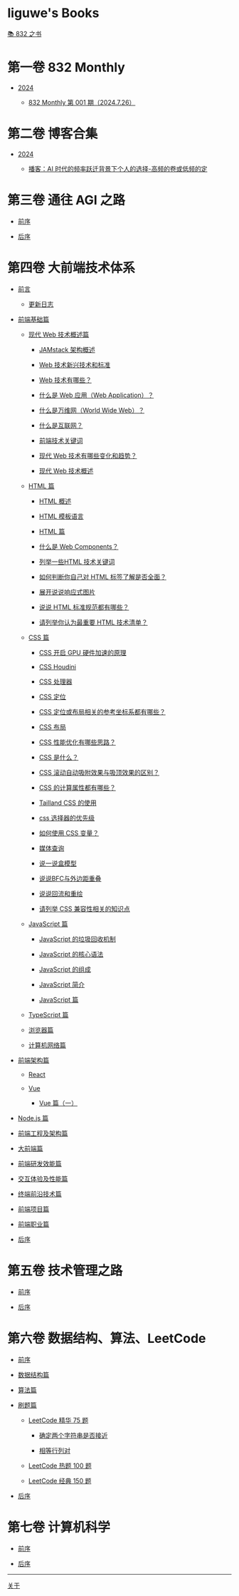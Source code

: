 # liguwe's Books

[📚 832 之书](post/8662e1ce-a25e-54f1-aece-1e4b0ef95f05.md)


# 第一卷 832 Monthly


  - [2024](post/3d60a6b2-3a4e-54c8-a9cb-4cdefae8e84b.md)


    - [832 Monthly 第 001 期（2024.7.26）](post/8fd7ad03-4bde-5a56-be83-62987f343687.md)

# 第二卷 博客合集


  - [2024](post/ef3a3c5a-2691-5232-b8ce-2f3766315281.md)


    - [播客：AI 时代的频率跃迁背景下个人的选择-高频的卷或低频的定](post/c4122c98-162d-5470-b4ba-9b157dea5000.md)

# 第三卷 通往 AGI 之路


  - [前序](post/b4aad0c8-e880-5045-8d68-ca9b7cef4672.md)

  - [后序](post/ba913f2d-99b7-5522-b030-2caf938e67ef.md)

# 第四卷 大前端技术体系


  - [前言](post/179c256c-8995-5920-bd91-354ca9525ba9.md)


    - [更新日志](post/cbbd6714-90d8-5fdd-b1d9-752f7703954b.md)

  - [前端基础篇](post/a5e5bfd4-aad5-516a-ad20-37b28a4130a5.md)


    - [现代 Web 技术概述篇](post/679808e4-a3f4-5946-b5e0-628526b96e80.md)


      - [JAMstack 架构概述](post/bf9d6637-f383-54e8-be49-6f4c1693f2ca.md)

      - [Web 技术新兴技术和标准](post/009e8dcb-769b-5ac4-a8ea-c4e753cf9100.md)

      - [Web 技术有哪些？](post/69ec52e4-d0d7-5368-bf90-36cee232421d.md)

      - [什么是 Web 应用（Web Application）？](post/354a8979-3b17-5390-9913-9d16653f6c72.md)

      - [什么是万维网（World Wide Web）？](post/f016526f-a9b4-5d12-aaed-bd75dc907d9e.md)

      - [什么是互联网？](post/ef7de748-a0ce-5966-b213-329e33d4a31c.md)

      - [前端技术关键词](post/b2eda488-9981-59a5-8458-eff5d15ed64f.md)

      - [现代 Web 技术有哪些变化和趋势？](post/2dacd803-f201-58b7-b2a8-4c6d14dc9f9a.md)

      - [现代 Web 技术概述](post/e5ca3e53-adb6-5ebf-9422-93c4aad3a96e.md)

    - [HTML 篇](post/d59b94d5-8cf0-5b26-bada-e0d1dd01703f.md)


      - [HTML 概述](post/5e26f455-db82-5500-a6a5-132904ae7b95.md)

      - [HTML 模板语言](post/1db74294-ed13-5bc5-886d-37e6c490333b.md)

      - [HTML 篇](post/daa0da12-8db8-55a1-9758-825b2d328309.md)

      - [什么是 Web Components？](post/ea000c2e-9a7b-5752-8c14-43755c8ea93e.md)

      - [列举一些HTML 技术关键词](post/50b74831-78e0-5f08-9182-5dd8ef9167e3.md)

      - [如何判断你自己对 HTML 标签了解是否全面？](post/ae0db591-7667-5190-be49-22d9953a5012.md)

      - [展开说说响应式图片](post/596f3559-5bb1-5833-9721-099e47d0c95a.md)

      - [说说 HTML 标准规范都有哪些？](post/9c666db4-8cc9-5e83-852f-eae2e4048160.md)

      - [请列举你认为最重要 HTML 技术清单？](post/af968b8a-1555-5e85-84e2-943ee137b06d.md)

    - [CSS 篇](post/54e3516b-4087-57f6-8d2f-2fa8de15db15.md)


      - [CSS  开启 GPU 硬件加速的原理](post/4191fef0-f302-5d63-b841-8db9227c9578.md)

      - [CSS Houdini](post/f7ae07e4-6858-5ea9-bec9-08c212c479c3.md)

      - [CSS 处理器](post/413a98f2-8051-5710-82de-43d0c43dcd57.md)

      - [CSS 定位](post/171b1097-d982-5a31-9a0b-e93a968a9a0f.md)

      - [CSS 定位或布局相关的参考坐标系都有哪些？](post/9620482a-7567-534a-832c-fbbfa02110f8.md)

      - [CSS 布局](post/76a9c1b1-4833-551c-ab05-459a50abd8c8.md)

      - [CSS 性能优化有哪些思路？](post/d219a83e-8a12-50f5-bd8d-f65300b00d64.md)

      - [CSS 是什么？](post/14b33967-8922-55fa-984d-533bdd18794e.md)

      - [CSS 滚动自动吸附效果与吸顶效果的区别？](post/e36e272e-7968-5768-a7de-f164ac50190c.md)

      - [CSS 的计算属性都有哪些？](post/4582625b-d738-5c4f-8368-4d9077a76dc0.md)

      - [Tailland CSS 的使用](post/fc433cff-e82d-5e8b-a5c8-c79bff56c3a3.md)

      - [css 选择器的优先级](post/dd808c96-df67-5827-bb29-81f628134558.md)

      - [如何使用 CSS 变量？](post/6bae1b79-1024-5d7f-8223-af266ffe0333.md)

      - [媒体查询](post/031ac4b4-ea19-56e3-816a-3f7c674293c6.md)

      - [说一说盒模型](post/cee4ed35-8b2c-53ee-be11-da54f2b8afa3.md)

      - [说说BFC与外边距重叠](post/bc8eeddd-8083-5342-b457-1bd1e2931b24.md)

      - [说说回流和重绘](post/b2ce585a-2f0c-5568-8df9-ebedeb943716.md)

      - [请列举 CSS 兼容性相关的知识点](post/03d12d78-3af8-5f51-af73-33bdf71dc87a.md)

    - [JavaScript 篇](post/9cce188e-29f2-58ef-8fc3-75d318210e0a.md)


      - [JavaScript 的垃圾回收机制](post/1d7d1b02-0324-5e56-b961-9137b37ef98f.md)

      - [JavaScript 的核心语法](post/7da471d0-d097-599f-a676-07b8bace685b.md)

      - [JavaScript 的组成](post/73ffd93b-6de6-59a2-bd55-bbdec7116850.md)

      - [JavaScript 简介](post/7ef39500-51a5-5188-ad0d-f62115fd453f.md)

      - [JavaScript 篇](post/8071d703-2ced-5a85-a073-1f1b4d398215.md)

    - [TypeScript 篇](post/99749d5e-8dfa-50a6-9c8d-3580cd97d2b8.md)

    - [浏览器篇](post/41c38c6b-8154-5f70-b755-3135e23f8f5b.md)

    - [计算机网络篇](post/11a20c57-973d-5f65-a70b-8fa09d0cf2d3.md)

  - [前端架构篇](post/a0e5b7b9-1607-5c9c-b8d0-762fe8031d40.md)


    - [React]()

    - [Vue]()


      - [Vue 篇（一）](post/433780ec-0a07-5a7f-b8de-50fde7f0ea85.md)

  - [Node.js 篇]()

  - [前端工程及架构篇]()

  - [大前端篇]()

  - [前端研发效能篇]()

  - [交互体验及性能篇]()

  - [终端前沿技术篇]()

  - [前端项目篇]()

  - [前端职业篇]()

  - [后序]()

# 第五卷 技术管理之路


  - [前序]()

  - [后序]()

# 第六卷 数据结构、算法、LeetCode


  - [前序]()

  - [数据结构篇]()

  - [算法篇]()

  - [刷题篇]()


    - [LeetCode 精华 75 题](post/c7440b7f-0f7b-523d-89ff-dd36cc32a1bc.md)


      - [确定两个字符串是否接近](post/7a8c85f5-7b83-541c-9e9d-3c8a65c4f54a.md)

      - [相等行列对](post/1d802add-c908-5d4e-8855-0a55794b53c1.md)

    - [LeetCode 热题 100 题]()

    - [LeetCode 经典 150 题]()

  - [后序]()

# 第七卷 计算机科学


  - [前序]()

  - [后序]()

-----------
[关于](post/1b1c5252-44d2-54cc-965b-913cf9b92830.md)
